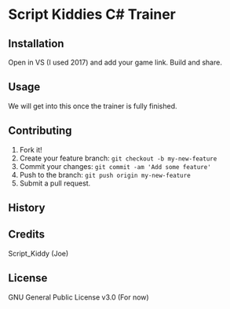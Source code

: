 # Script Kiddies C# Trainer

## Installation

Open in VS (I used 2017) and add your game link.
Build and share.

## Usage

We will get into this once the trainer is fully finished.

## Contributing

1. Fork it!
2. Create your feature branch: `git checkout -b my-new-feature`
3. Commit your changes: `git commit -am 'Add some feature'`
4. Push to the branch: `git push origin my-new-feature`
5. Submit a pull request.

## History


## Credits

Script_Kiddy (Joe)

## License

GNU General Public License v3.0 (For now)
